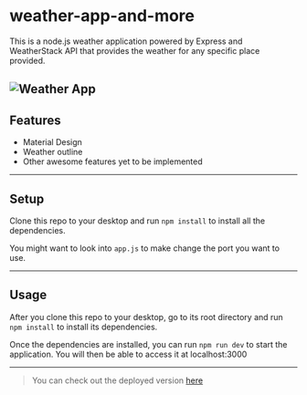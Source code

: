weather-app-and-more
============
This is a node.js weather application powered by Express and WeatherStack API that provides the weather for any specific place provided.

![Weather App](https://imgur.com/a/jR1iOug)
---

## Features
- Material Design
- Weather outline
- Other awesome features yet to be implemented


---

## Setup
Clone this repo to your desktop and run `npm install` to install all the dependencies.

You might want to look into `app.js` to make change the port you want to use.

---

## Usage
After you clone this repo to your desktop, go to its root directory and run `npm install` to install its dependencies.

Once the dependencies are installed, you can run  `npm run dev` to start the application. You will then be able to access it at localhost:3000

---

>You can check out the deployed version [here](https://weather-and-more.herokuapp.com/)
